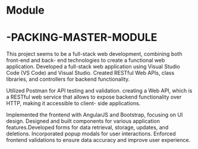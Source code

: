 # Module
# -PACKING-MASTER-MODULE

This project seems to be a full-stack web development, combining both front-end and back- end technologies to create a functional web application. Developed a full-stack web
application using Visual Studio Code (VS Code) and Visual Studio. Created RESTful Web APIs, class libraries, and controllers for backend functionality.

Utilized Postman for API testing and validation. creating a Web API, which is a RESTful web service that allows to expose backend functionality over HTTP, making it accessible to client- side applications.

Implemented the frontend with AngularJS and Bootstrap, focusing on UI design. Designed and built components for various application features.Developed forms for data retrieval, storage, updates, and deletions. Incorporated popup modals for user interactions. Enforced frontend validations to ensure data accuracy and improve user experience.
